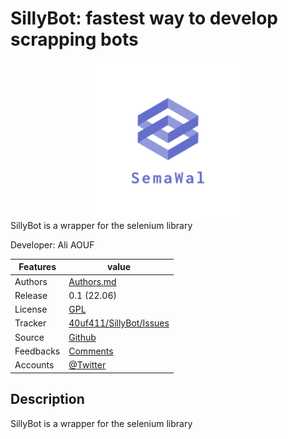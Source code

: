 # SillyBot: fastest way to develop scrapping bots

<div style="text-align:center">
<img src="logo.png" alt="SillyBot logo" style="width:250px;"/>
</div>
SillyBot is a wrapper for the selenium library

Developer: Ali AOUF

| Features  | value                                                                 |
| --------- | --------------------------------------------------------------------- |
| Authors   | [Authors.md](https://github.com/40uf411/SillyBot/main/AUTHORS.md)     |
| Release   | 0.1 (22.06)                                                           |
| License   | [GPL](https://github.com/40uf411/SillyBot/main/LICENSE)               |
| Tracker   | [40uf411/SillyBot/Issues](https://github.com/40uf411/SillyBot/issues) |
| Source    | [Github](http://github.com/40uf411/SillyBot)                          |
| Feedbacks | [Comments](https://github.com/40uf411/SillyBot/)                      |
| Accounts  | [@Twitter](https://twitter.com/40uf411)                               |

## **Description**

SillyBot is a wrapper for the selenium library
